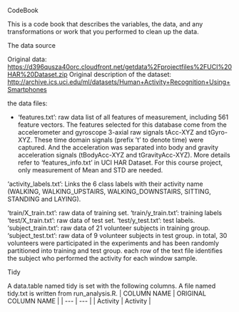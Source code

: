 CodeBook

This is a code book that describes the variables, the data, and any transformations or work that you performed to clean up the data.

The data source

Original data: https://d396qusza40orc.cloudfront.net/getdata%2Fprojectfiles%2FUCI%20HAR%20Dataset.zip
Original description of the dataset: http://archive.ics.uci.edu/ml/datasets/Human+Activity+Recognition+Using+Smartphones

the data files: 
- ‘features.txt’: raw data list of all features of measurement, including 561 feature vectors. The features selected for this database come from the accelerometer and gyroscope 3-axial raw signals tAcc-XYZ and tGyro-XYZ. These time domain signals (prefix ’t’ to denote time) were captured. And the acceleration was separated into body and gravity acceleration signals (tBodyAcc-XYZ and tGravityAcc-XYZ). More details refer to ‘features_info.txt’ in UCI HAR Dataset. 
For this course project, only measurement of Mean and STD are needed. 

‘activity_labels.txt’: Links the 6 class labels with their activity name (WALKING, WALKING_UPSTAIRS, WALKING_DOWNSTAIRS, SITTING, STANDING and LAYING). 
 
‘train/X_train.txt’: raw data of training set. 
‘train/y_train.txt’: training labels 	
 ‘test/X_train.txt’: raw data of test set. 
‘test/y_test.txt’: test labels. 
‘subject_train.txt’: raw data of 21 volunteer subjects in training group. 
‘subject_test.txt’: raw data of 9 volunteer subjects in test group. in total, 30 volunteers were participated in the experiments and has been randomly partitioned into training and test group. each row of the text file identifies the subject who performed the activity for each window sample. 

Tidy

A data.table named tidy is set with the following columns. A file named tidy.txt is written from run_analysis.R.
| COLUMN NAME	| ORIGINAL COLUMN NAME | 
| --- | --- |
| Activity	    | Activity |


